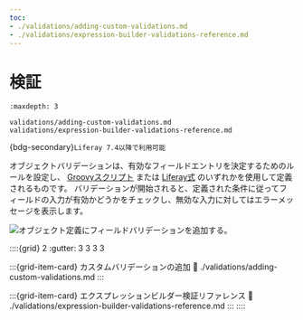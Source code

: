 ```yaml
---
toc:
- ./validations/adding-custom-validations.md
- ./validations/expression-builder-validations-reference.md
---
```

# 検証

```{toctree}
:maxdepth: 3

validations/adding-custom-validations.md
validations/expression-builder-validations-reference.md
```

{bdg-secondary}`Liferay 7.4以降で利用可能`

オブジェクトバリデーションは、有効なフィールドエントリを決定するためのルールを設定し、 [Groovyスクリプト](./validations/adding-custom-validations.md#using-groovy-validations) または [Liferay式](./validations/adding-custom-validations.md#using-expression-builder-validations) のいずれかを使用して定義されるものです。 バリデーションが開始されると、定義された条件に従ってフィールドの入力が有効かどうかをチェックし、無効な入力に対してはエラーメッセージを表示します。

![オブジェクト定義にフィールドバリデーションを追加する。](./validations/images/01.png)

::::{grid} 2
:gutter: 3 3 3 3

:::{grid-item-card} カスタムバリデーションの追加
:link: ./validations/adding-custom-validations.md
:::

:::{grid-item-card} エクスプレッションビルダー検証リファレンス
:link: ./validations/expression-builder-validations-reference.md
:::
::::
